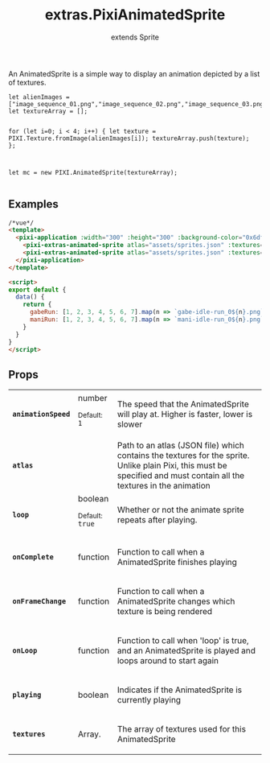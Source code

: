 <header>
<h1>extras.PixiAnimatedSprite
</h1>

<p class='extends'>extends Sprite</p></header>


<div class='pixi-description'>
<p>An AnimatedSprite is a simple way to display an animation depicted by a list of textures.</p>
<pre class="prettyprint source lang-js"><code>let alienImages = [&quot;image_sequence_01.png&quot;,&quot;image_sequence_02.png&quot;,&quot;image_sequence_03.png&quot;,&quot;image_sequence_04.png&quot;];
let textureArray = [];

for (let i=0; i &lt; 4; i++)
{
     let texture = PIXI.Texture.fromImage(alienImages[i]);
     textureArray.push(texture);
};

let mc = new PIXI.AnimatedSprite(textureArray);</code></pre>
</div>


## Examples

```html
/*vue*/
<template>
  <pixi-application :width="300" :height="300" :background-color="0x6df7b1">
    <pixi-extras-animated-sprite atlas="assets/sprites.json" :textures="gabeRun" :x="100" :y="100" :width="48" :height="48"></pixi-extras-animated-sprite>
    <pixi-extras-animated-sprite atlas="assets/sprites.json" :textures="maniRun" :x="150" :y="150" :width="48" :height="48"></pixi-extras-animated-sprite>
  </pixi-application>
</template>

<script>
export default {
  data() {
    return {
      gabeRun: [1, 2, 3, 4, 5, 6, 7].map(n => `gabe-idle-run_0${n}.png`),
      maniRun: [1, 2, 3, 4, 5, 6, 7].map(n => `mani-idle-run_0${n}.png`)
    }
  }
}
</script>
```



## Props

<table class="prop-list"><tr>
<td><strong><code>animationSpeed</code></strong></td>
<td>
number
<p class='prop-default'><small>Default:</small>
<br />
<code>1</code>
</p>
</td>
<td>
<div class='pixi-description'>
<p>The speed that the AnimatedSprite will play at. Higher is faster, lower is slower</p>
</div>
</td>
</tr>


<tr>
<td><strong><code>atlas</code></strong></td>
<td>

</td>
<td>
Path to an atlas (JSON file) which contains the textures for the sprite. Unlike plain Pixi,
this must be specified and must contain all the textures in the animation
</td>
</tr>


<tr>
<td><strong><code>loop</code></strong></td>
<td>
boolean
<p class='prop-default'><small>Default:</small>
<br />
<code>true</code>
</p>
</td>
<td>
<div class='pixi-description'>
<p>Whether or not the animate sprite repeats after playing.</p>
</div>
</td>
</tr>


<tr>
<td><strong><code>onComplete</code></strong></td>
<td>
function
</td>
<td>
<div class='pixi-description'>
<p>Function to call when a AnimatedSprite finishes playing</p>
</div>
</td>
</tr>


<tr>
<td><strong><code>onFrameChange</code></strong></td>
<td>
function
</td>
<td>
<div class='pixi-description'>
<p>Function to call when a AnimatedSprite changes which texture is being rendered</p>
</div>
</td>
</tr>


<tr>
<td><strong><code>onLoop</code></strong></td>
<td>
function
</td>
<td>
<div class='pixi-description'>
<p>Function to call when 'loop' is true, and an AnimatedSprite is played and loops around to start again</p>
</div>
</td>
</tr>


<tr>
<td><strong><code>playing</code></strong></td>
<td>
boolean
</td>
<td>
<div class='pixi-description'>
<p>Indicates if the AnimatedSprite is currently playing</p>
</div>
</td>
</tr>


<tr>
<td><strong><code>textures</code></strong></td>
<td>
Array.<PIXI.Texture>
</td>
<td>
<div class='pixi-description'>
<p>The array of textures used for this AnimatedSprite</p>
</div>
</td>
</tr>
</table>
